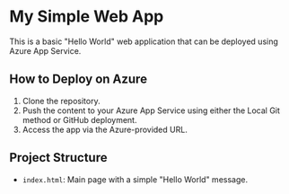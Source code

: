 # My Simple Web App

This is a basic "Hello World" web application that can be deployed using Azure App Service.

## How to Deploy on Azure

1. Clone the repository.
2. Push the content to your Azure App Service using either the Local Git method or GitHub deployment.
3. Access the app via the Azure-provided URL.

## Project Structure

- `index.html`: Main page with a simple "Hello World" message.
